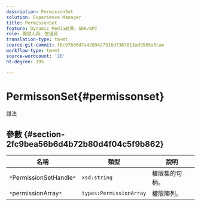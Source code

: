 ```yaml
---
description: PermissonSet
solution: Experience Manager
title: PermissonSet
feature: Dynamic Media經典，SDK/API
role: 開發人員、管理員
translation-type: tm+mt
source-git-commit: f6c97606d7a4209427316d7367013ad9585a5cae
workflow-type: tm+mt
source-wordcount: '26'
ht-degree: 19%

---
```



# PermissonSet{#permissonset}

語法

## 參數 {#section-2fc9bea56b6d4b72b80d4f04c5f9b862}

| 名稱 | 類型 | 說明 |
|---|---|---|
| `*`PermissionSetHandle`*` | `xsd:string` | 權限集的句柄。 |
| `*`permissionArray`*` | `types:PermissionArray` | 權限陣列。 |

